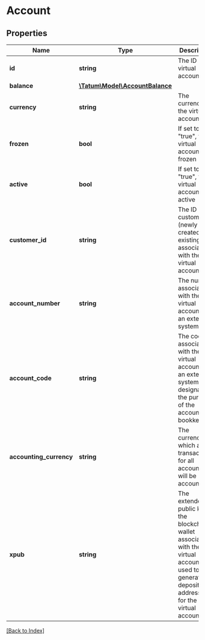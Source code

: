 # Account

## Properties

Name | Type | Description | Notes
------------ | ------------- | ------------- | -------------
**id** | **string** | The ID of the virtual account |
**balance** | [**\Tatum\Model\AccountBalance**](AccountBalance.md) |  |
**currency** | **string** | The currency of the virtual account |
**frozen** | **bool** | If set to "true", the virtual account is frozen |
**active** | **bool** | If set to "true", the virtual account is active |
**customer_id** | **string** | The ID of the customer (newly created or existing one) associated with the virtual account | [optional]
**account_number** | **string** | The number associated with the virtual account in an external system | [optional]
**account_code** | **string** | The code associated with the virtual account in an external system to designate the purpose of the account in bookkeeping | [optional]
**accounting_currency** | **string** | The currency in which all the transactions for all accounts will be accounted | [optional]
**xpub** | **string** | The extended public key of the blockchain wallet associated with the virtual account; used to generate deposit addresses for the virtual account | [optional]

[[Back to Index]](../index.md)
